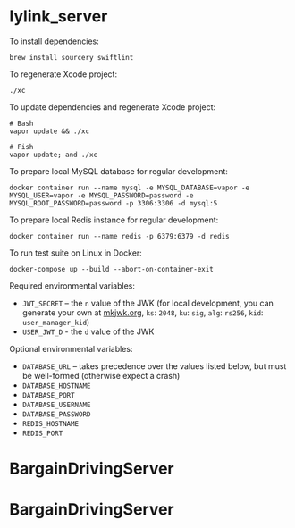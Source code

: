 # lylink_server

To install dependencies:

```shell
brew install sourcery swiftlint
```

To regenerate Xcode project:

```shell
./xc
```

To update dependencies and regenerate Xcode project:

```shell
# Bash
vapor update && ./xc

# Fish
vapor update; and ./xc
```

To prepare local MySQL database for regular development:

```shell
docker container run --name mysql -e MYSQL_DATABASE=vapor -e MYSQL_USER=vapor -e MYSQL_PASSWORD=password -e MYSQL_ROOT_PASSWORD=password -p 3306:3306 -d mysql:5
```

To prepare local Redis instance for regular development:

```shell
docker container run --name redis -p 6379:6379 -d redis
```

To run test suite on Linux in Docker:

```shell
docker-compose up --build --abort-on-container-exit
```

Required environmental variables:

- `JWT_SECRET` – the `n` value of the JWK (for local development, you can generate your own at [mkjwk.org](https://mkjwk.org/), `ks`: `2048`, `ku`: `sig`, `alg`: `rs256`, `kid`: `user_manager_kid`)
- `USER_JWT_D` - the `d` value of the JWK

Optional environmental variables:

- `DATABASE_URL` – takes precedence over the values listed below, but must be well-formed (otherwise expect a crash)
- `DATABASE_HOSTNAME`
- `DATABASE_PORT`
- `DATABASE_USERNAME`
- `DATABASE_PASSWORD`
- `REDIS_HOSTNAME`
- `REDIS_PORT`
# BargainDrivingServer
# BargainDrivingServer
